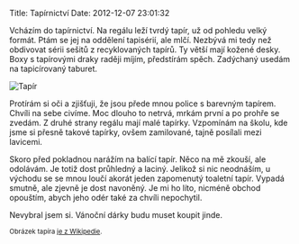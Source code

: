 Title: Tapírnictví
Date: 2012-12-07 23:01:32

Vcházím do tapírnictví. Na regálu leží tvrdý tapír, už od pohledu velký formát. Ptám se jej na oddělení tapisérií, ale mlčí. Nezbývá mi tedy než obdivovat sérii sešitů z recyklovaných tapírů. Ty větší mají kožené desky. Boxy s tapírovými draky raději míjím, předstírám spěch. Zadýchaný usedám na tapicírovaný taburet.

![Tapír]({filename}/images/tapir.jpg)

Protírám si oči a zjišťuji, že jsou přede mnou police s barevným tapírem. Chvíli na sebe civíme. Moc dlouho to netrvá, mrkám první a po prohře se zvedám. Z druhé strany regálu mají malé tapírky. Vzpomínám na školu, kde jsme si přesně takové tapírky, ovšem zamilované, tajně posílali mezi lavicemi.

Skoro před pokladnou narážím na balící tapír. Něco na mě zkouší, ale odolávám. Je totiž dost průhledný a laciný. Jelikož si nic neodnáším, u východu se se mnou loučí akorát jeden zapomenutý toaletní tapír. Vypadá smutně, ale zjevně je dost navoněný. Je mi ho líto, nicméně obchod opouštím, abych jeho odér také za chvíli nepochytil.

Nevybral jsem si. Vánoční dárky budu muset koupit jinde.

<small>Obrázek tapíra [je z Wikipedie](https://cs.wikipedia.org/wiki/Soubor:TapirAtSDZ.jpg).</small>
